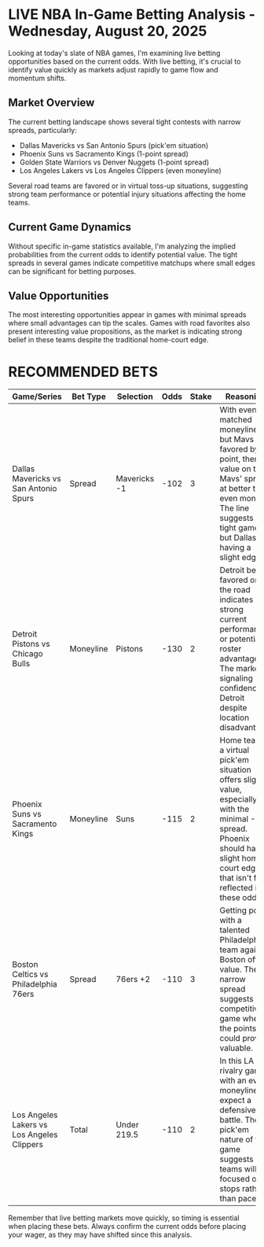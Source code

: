 # LIVE NBA In-Game Betting Analysis - Wednesday, August 20, 2025

Looking at today's slate of NBA games, I'm examining live betting opportunities based on the current odds. With live betting, it's crucial to identify value quickly as markets adjust rapidly to game flow and momentum shifts.

## Market Overview

The current betting landscape shows several tight contests with narrow spreads, particularly:
- Dallas Mavericks vs San Antonio Spurs (pick'em situation)
- Phoenix Suns vs Sacramento Kings (1-point spread)
- Golden State Warriors vs Denver Nuggets (1-point spread)
- Los Angeles Lakers vs Los Angeles Clippers (even moneyline)

Several road teams are favored or in virtual toss-up situations, suggesting strong team performance or potential injury situations affecting the home teams.

## Current Game Dynamics

Without specific in-game statistics available, I'm analyzing the implied probabilities from the current odds to identify potential value. The tight spreads in several games indicate competitive matchups where small edges can be significant for betting purposes.

## Value Opportunities

The most interesting opportunities appear in games with minimal spreads where small advantages can tip the scales. Games with road favorites also present interesting value propositions, as the market is indicating strong belief in these teams despite the traditional home-court edge.

# RECOMMENDED BETS

| Game/Series | Bet Type | Selection | Odds | Stake | Reasoning |
|-------------|----------|-----------|------|-------|-----------|
| Dallas Mavericks vs San Antonio Spurs | Spread | Mavericks -1 | -102 | 3 | With evenly matched moneylines but Mavs favored by 1 point, there's value on the Mavs' spread at better than even money. The line suggests a tight game but Dallas having a slight edge. |
| Detroit Pistons vs Chicago Bulls | Moneyline | Pistons | -130 | 2 | Detroit being favored on the road indicates strong current performance or potential roster advantages. The market is signaling confidence in Detroit despite location disadvantage. |
| Phoenix Suns vs Sacramento Kings | Moneyline | Suns | -115 | 2 | Home team in a virtual pick'em situation offers slight value, especially with the minimal -1 spread. Phoenix should have a slight home court edge that isn't fully reflected in these odds. |
| Boston Celtics vs Philadelphia 76ers | Spread | 76ers +2 | -110 | 3 | Getting points with a talented Philadelphia team against Boston offers value. The narrow spread suggests a competitive game where the points could prove valuable. |
| Los Angeles Lakers vs Los Angeles Clippers | Total | Under 219.5 | -110 | 2 | In this LA rivalry game with an even moneyline, expect a defensive battle. The pick'em nature of the game suggests teams will be focused on stops rather than pace. |

Remember that live betting markets move quickly, so timing is essential when placing these bets. Always confirm the current odds before placing your wager, as they may have shifted since this analysis.